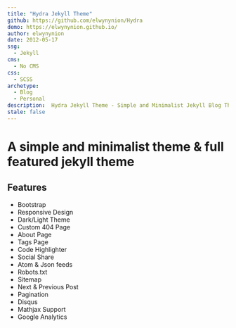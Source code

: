 ```yaml
---
title: "Hydra Jekyll Theme"
github: https://github.com/elwynynion/Hydra
demo: https://elwynynion.github.io/
author: elwynynion
date: 2012-05-17
ssg:
  - Jekyll
cms:
  - No CMS
css:
  - SCSS
archetype:
  - Blog
  - Personal
description:  Hydra Jekyll Theme - Simple and Minimalist Jekyll Blog Theme
stale: false
---
```


# A simple and minimalist theme & full featured jekyll theme


## Features

- Bootstrap
- Responsive Design
- Dark/Light Theme
- Custom 404 Page
- About Page
- Tags Page
- Code Highlighter
- Social Share
- Atom & Json feeds
- Robots.txt
- Sitemap
- Next & Previous Post
- Pagination
- Disqus
- Mathjax Support
- Google Analytics
